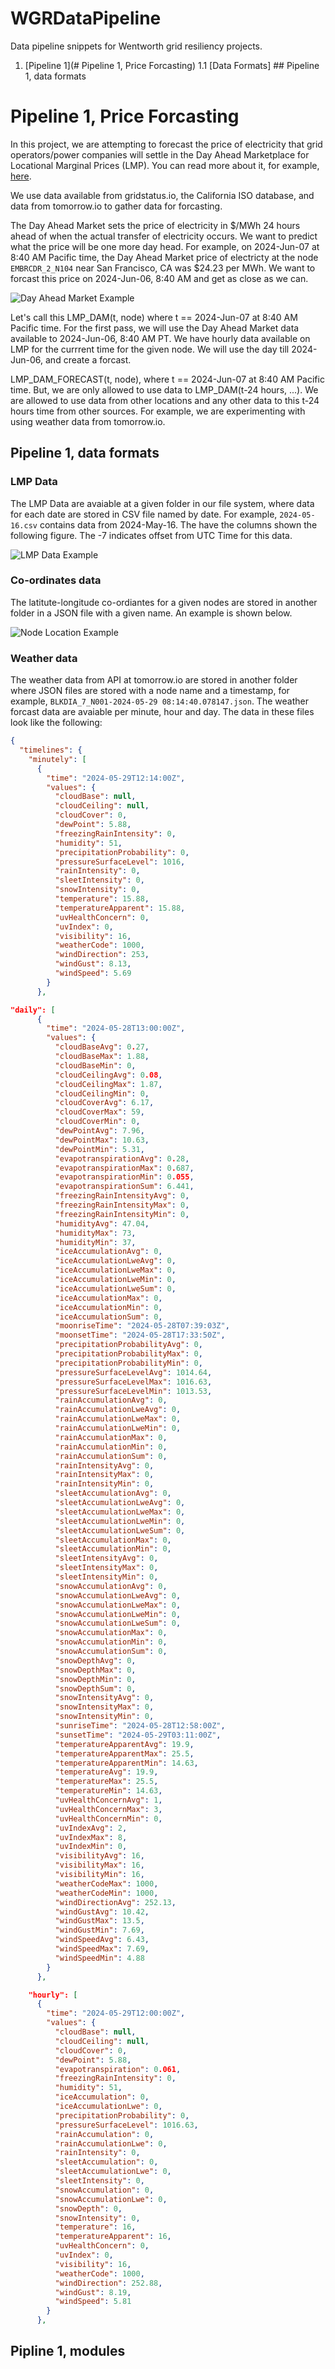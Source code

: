 # WGRDataPipeline
Data pipeline snippets for Wentworth grid resiliency projects. 

1. [Pipeline 1](# Pipeline 1, Price Forcasting)
    1.1 [Data Formats] ## Pipeline 1, data formats

# Pipeline 1, Price Forcasting

In this project, we are attempting to forecast the price of electricity that grid operators/power companies will
settle in the Day Ahead Marketplace for Locational Marginal Prices (LMP). You can read more about it, for example, [here](https://www.iso-ne.com/participate/support/faq/lmp#:~:text=of%20the%20LMP%3F-,What%20is%20locational%20marginal%20pricing%3F,limits%20of%20the%20transmission%20system.).

We use data available from gridstatus.io, the California ISO database, and data from tomorrow.io to gather data for 
forcasting.

The Day Ahead Market sets the price of electricity in $/MWh 24 hours ahead of when the actual transfer of electricity occurs. We want to 
predict what the price will be one more day head. For example, on 2024-Jun-07 at 8:40 AM Pacific time, the Day Ahead Market price of electricty at the node 
`EMBRCDR_2_N104` near San Francisco, CA was $24.23 per MWh. We want to forcast this price on 2024-Jun-06, 8:40 AM and get as close as we can.

![Day Ahead Market Example](./screenshots/CAISO%20DayAhead%20Map%20Screenshot%202024-06-07%20at%2011.43.56 AM.png)

Let's call this LMP_DAM(t, node) where t == 2024-Jun-07 at 8:40 AM Pacific time. For the first pass, we will use the Day Ahead Market data available to 2024-Jun-06, 8:40 AM PT. We have hourly data available on LMP for the currrent time for the given node. We will use the day till 2024-Jun-06, and create a forcast.

LMP_DAM_FORECAST(t, node), where t ==  2024-Jun-07 at 8:40 AM Pacific time. But, we are only allowed to use data to LMP_DAM(t-24 hours, ...). We are allowed to use data from other locations and any other data to this t-24 hours time from other sources. For example, we are experimenting with using weather data from tomorrow.io.

## Pipeline 1, data formats

### LMP Data

The LMP Data are avaiable at a given folder in our file system, where data for each date are stored in CSV file named by date. For example, `2024-05-16.csv` contains data from 2024-May-16. The have the columns shown the following figure. The -7 indicates offset from UTC Time for this data.

![LMP Data Example](./screenshots/LMP%20Data%20Example%20Screenshot%202024-06-07%20at%2012.15.08 PM.png)

### Co-ordinates data

The latitute-longitude co-ordiantes for a given nodes are stored in another folder in a JSON file with a given name. An example is shown below.

![Node Location Example](./screenshots/Node%20Location%20Example%20Screenshot%202024-06-07%20at%2012.22.51 PM.png)

### Weather data

The weather data from API at tomorrow.io are stored in another folder where JSON files are stored with a node name and a timestamp, for example, `BLKDIA_7_N001-2024-05-29 08:14:40.078147.json`. The weather forcast data are avaiable per minute, hour and day. The data in these files look like the following:

```JSON
{
  "timelines": {
    "minutely": [
      {
        "time": "2024-05-29T12:14:00Z",
        "values": {
          "cloudBase": null,
          "cloudCeiling": null,
          "cloudCover": 0,
          "dewPoint": 5.88,
          "freezingRainIntensity": 0,
          "humidity": 51,
          "precipitationProbability": 0,
          "pressureSurfaceLevel": 1016,
          "rainIntensity": 0,
          "sleetIntensity": 0,
          "snowIntensity": 0,
          "temperature": 15.88,
          "temperatureApparent": 15.88,
          "uvHealthConcern": 0,
          "uvIndex": 0,
          "visibility": 16,
          "weatherCode": 1000,
          "windDirection": 253,
          "windGust": 8.13,
          "windSpeed": 5.69
        }
      },
```

```JSON
"daily": [
      {
        "time": "2024-05-28T13:00:00Z",
        "values": {
          "cloudBaseAvg": 0.27,
          "cloudBaseMax": 1.88,
          "cloudBaseMin": 0,
          "cloudCeilingAvg": 0.08,
          "cloudCeilingMax": 1.87,
          "cloudCeilingMin": 0,
          "cloudCoverAvg": 6.17,
          "cloudCoverMax": 59,
          "cloudCoverMin": 0,
          "dewPointAvg": 7.96,
          "dewPointMax": 10.63,
          "dewPointMin": 5.31,
          "evapotranspirationAvg": 0.28,
          "evapotranspirationMax": 0.687,
          "evapotranspirationMin": 0.055,
          "evapotranspirationSum": 6.441,
          "freezingRainIntensityAvg": 0,
          "freezingRainIntensityMax": 0,
          "freezingRainIntensityMin": 0,
          "humidityAvg": 47.04,
          "humidityMax": 73,
          "humidityMin": 37,
          "iceAccumulationAvg": 0,
          "iceAccumulationLweAvg": 0,
          "iceAccumulationLweMax": 0,
          "iceAccumulationLweMin": 0,
          "iceAccumulationLweSum": 0,
          "iceAccumulationMax": 0,
          "iceAccumulationMin": 0,
          "iceAccumulationSum": 0,
          "moonriseTime": "2024-05-28T07:39:03Z",
          "moonsetTime": "2024-05-28T17:33:50Z",
          "precipitationProbabilityAvg": 0,
          "precipitationProbabilityMax": 0,
          "precipitationProbabilityMin": 0,
          "pressureSurfaceLevelAvg": 1014.64,
          "pressureSurfaceLevelMax": 1016.63,
          "pressureSurfaceLevelMin": 1013.53,
          "rainAccumulationAvg": 0,
          "rainAccumulationLweAvg": 0,
          "rainAccumulationLweMax": 0,
          "rainAccumulationLweMin": 0,
          "rainAccumulationMax": 0,
          "rainAccumulationMin": 0,
          "rainAccumulationSum": 0,
          "rainIntensityAvg": 0,
          "rainIntensityMax": 0,
          "rainIntensityMin": 0,
          "sleetAccumulationAvg": 0,
          "sleetAccumulationLweAvg": 0,
          "sleetAccumulationLweMax": 0,
          "sleetAccumulationLweMin": 0,
          "sleetAccumulationLweSum": 0,
          "sleetAccumulationMax": 0,
          "sleetAccumulationMin": 0,
          "sleetIntensityAvg": 0,
          "sleetIntensityMax": 0,
          "sleetIntensityMin": 0,
          "snowAccumulationAvg": 0,
          "snowAccumulationLweAvg": 0,
          "snowAccumulationLweMax": 0,
          "snowAccumulationLweMin": 0,
          "snowAccumulationLweSum": 0,
          "snowAccumulationMax": 0,
          "snowAccumulationMin": 0,
          "snowAccumulationSum": 0,
          "snowDepthAvg": 0,
          "snowDepthMax": 0,
          "snowDepthMin": 0,
          "snowDepthSum": 0,
          "snowIntensityAvg": 0,
          "snowIntensityMax": 0,
          "snowIntensityMin": 0,
          "sunriseTime": "2024-05-28T12:58:00Z",
          "sunsetTime": "2024-05-29T03:11:00Z",
          "temperatureApparentAvg": 19.9,
          "temperatureApparentMax": 25.5,
          "temperatureApparentMin": 14.63,
          "temperatureAvg": 19.9,
          "temperatureMax": 25.5,
          "temperatureMin": 14.63,
          "uvHealthConcernAvg": 1,
          "uvHealthConcernMax": 3,
          "uvHealthConcernMin": 0,
          "uvIndexAvg": 2,
          "uvIndexMax": 8,
          "uvIndexMin": 0,
          "visibilityAvg": 16,
          "visibilityMax": 16,
          "visibilityMin": 16,
          "weatherCodeMax": 1000,
          "weatherCodeMin": 1000,
          "windDirectionAvg": 252.13,
          "windGustAvg": 10.42,
          "windGustMax": 13.5,
          "windGustMin": 7.69,
          "windSpeedAvg": 6.43,
          "windSpeedMax": 7.69,
          "windSpeedMin": 4.88
        }
      },
```

```JSON
    "hourly": [
      {
        "time": "2024-05-29T12:00:00Z",
        "values": {
          "cloudBase": null,
          "cloudCeiling": null,
          "cloudCover": 0,
          "dewPoint": 5.88,
          "evapotranspiration": 0.061,
          "freezingRainIntensity": 0,
          "humidity": 51,
          "iceAccumulation": 0,
          "iceAccumulationLwe": 0,
          "precipitationProbability": 0,
          "pressureSurfaceLevel": 1016.63,
          "rainAccumulation": 0,
          "rainAccumulationLwe": 0,
          "rainIntensity": 0,
          "sleetAccumulation": 0,
          "sleetAccumulationLwe": 0,
          "sleetIntensity": 0,
          "snowAccumulation": 0,
          "snowAccumulationLwe": 0,
          "snowDepth": 0,
          "snowIntensity": 0,
          "temperature": 16,
          "temperatureApparent": 16,
          "uvHealthConcern": 0,
          "uvIndex": 0,
          "visibility": 16,
          "weatherCode": 1000,
          "windDirection": 252.88,
          "windGust": 8.19,
          "windSpeed": 5.81
        }
      },
```

## Pipline 1, modules

